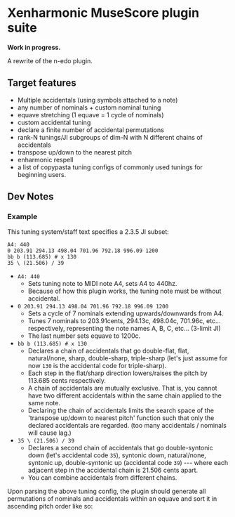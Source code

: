 # Xenharmonic MuseScore plugin suite

**Work in progress.**

A rewrite of the n-edo plugin.

## Target features

- Multiple accidentals (using symbols attached to a note)
- any number of nominals + custom nominal tuning
- equave stretching (1 equave = 1 cycle of nominals)
- custom accidental tuning
- declare a finite number of accidental permutations
- rank-N tunings/JI subgroups of dim-N with N different chains of accidentals
- transpose up/down to the nearest pitch
- enharmonic respell
- a list of copypasta tuning configs of commonly used tunings for beginning users.

## Dev Notes

### Example

This tuning system/staff text specifies a 2.3.5 JI subset:

```
A4: 440
0 203.91 294.13 498.04 701.96 792.18 996.09 1200
bb b (113.685) # x 130
35 \ (21.506) / 39
```

- `A4: 440`
  - Sets tuning note to MIDI note A4, sets A4 to 440hz.
  - Because of how this plugin works, the tuning note must be without accidental.
- `0 203.91 294.13 498.04 701.96 792.18 996.09 1200`
  - Sets a cycle of 7 nominals extending upwards/downwards from A4.
  - Tunes 7 nominals to 203.91cents, 294.13c, 498.04c, 701.96c, etc... respectively, representing the note names A, B, C, etc... (3-limit JI)
  - The last number sets equave to 1200c.
- `bb b (113.685) # x 130`
  - Declares a chain of accidentals that go double-flat, flat, natural/none, sharp, double-sharp, triple-sharp (let's just assume for now `130` is the accidental code for triple-sharp).
  - Each step in the flat/sharp direction lowers/raises the pitch by 113.685 cents respectively.
  - A chain of accidentals are mutually exclusive. That is, you cannot have two different accidentals within the same chain applied to the same note.
  - Declaring the chain of accidentals limits the search space of the 'transpose up/down to nearest pitch' function such that only the declared accidentals are regarded. (too many accidentals / nominals will cause lag.)
- `35 \ (21.506) / 39`
  - Declares a second chain of accidentals that go double-syntonic down (let's accidental code `35`), syntonic down, natural/none, syntonic up, double-syntonic up (accidental code `39`) --- where each adjacent step in the accidental chain is 21.506 cents apart.
  - You can combine accidentals from different chains.

Upon parsing the above tuning config, the plugin should generate all permutations of nominals and accidentals within an equave and sort it in ascending pitch order like so:


